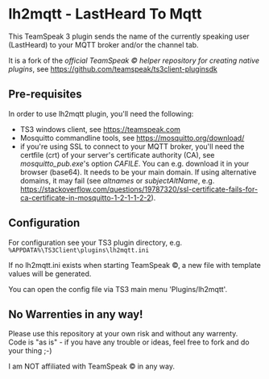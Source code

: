 # lh2mqtt - LastHeard To Mqtt
This TeamSpeak 3 plugin sends the name of the currently speaking user (LastHeard) to your MQTT broker and/or the channel tab.

It is a fork of the <i>official TeamSpeak &copy; helper repository for creating native plugins</i>, see https://github.com/teamspeak/ts3client-pluginsdk

## Pre-requisites
In order to use lh2mqtt plugin, you'll need the following:
- TS3 windows client, see https://teamspeak.com
- Mosquitto commandline tools, see https://mosquitto.org/download/
- if you're using SSL to connect to your MQTT broker, you'll need the certfile (crt) of your server's certificate authority (CA), see <i>mosquitto_pub.exe</i>'s option <i>CAFILE</i>. You can e.g. download it in your browser (base64). It needs to be your main domain. If using alternative domains, it may fail (see <i>altnames</i> or <i>subjectAltName</i>, e.g. https://stackoverflow.com/questions/19787320/ssl-certificate-fails-for-ca-certificate-in-mosquitto-1-2-1-1-2-2).

## Configuration
For configuration see your TS3 plugin directory, e.g. <code>%APPDATA%\TS3Client\plugins\lh2mqtt.ini</code>

If no lh2mqtt.ini exists when starting TeamSpeak &copy;, a new file with template values will be generated.

You can open the config file via TS3 main menu 'Plugins/lh2mqtt'.

## No Warrenties in any way!
Please use this repository at your own risk and without any warrenty.<br/>
Code is "as is" - if you have any trouble or ideas, feel free to fork and do your thing ;-)

I am NOT affiliated with TeamSpeak &copy; in any way.